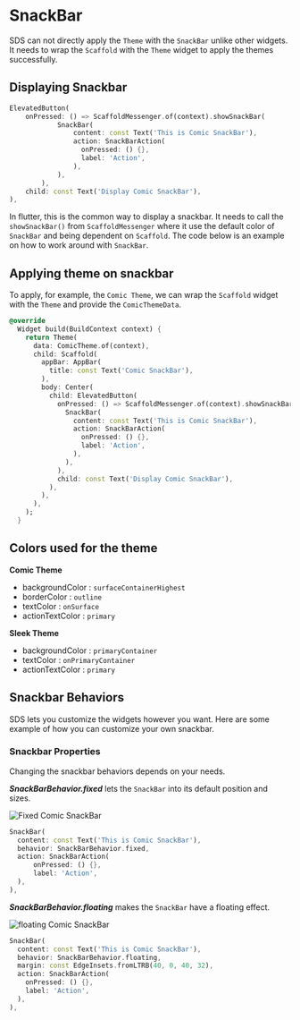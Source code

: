 # SnackBar

SDS can not directly apply the `Theme` with the `SnackBar` unlike other widgets. It needs to wrap the `Scaffold` with the `Theme` widget to apply the themes successfully.

## Displaying Snackbar

```dart
ElevatedButton(
    onPressed: () => ScaffoldMessenger.of(context).showSnackBar(
            SnackBar(
                content: const Text('This is Comic SnackBar'),
                action: SnackBarAction(
                  onPressed: () {},
                  label: 'Action',
                ),
            ),
        ),
    child: const Text('Display Comic SnackBar'),
),
```

In flutter, this is the common way to display a snackbar. It needs to call the `showSnackBar()` from `ScaffoldMessenger` where it use the default color of `SnackBar` and being dependent on `Scaffold`. The code below is an example on how to work around with `SnackBar`.

## Applying theme on snackbar

To apply, for example, the `Comic Theme`, we can wrap the `Scaffold` widget with the `Theme` and provide the `ComicThemeData`.

```dart
@override
  Widget build(BuildContext context) {
    return Theme(
      data: ComicTheme.of(context),
      child: Scaffold(
        appBar: AppBar(
          title: const Text('Comic SnackBar'),
        ),
        body: Center(
          child: ElevatedButton(
            onPressed: () => ScaffoldMessenger.of(context).showSnackBar(
              SnackBar(
                content: const Text('This is Comic SnackBar'),
                action: SnackBarAction(
                  onPressed: () {},
                  label: 'Action',
                ),
              ),
            ),
            child: const Text('Display Comic SnackBar'),
          ),
        ),
      ),
    );
  }
```

## Colors used for the theme
**Comic Theme**
- backgroundColor : `surfaceContainerHighest`
- borderColor : `outline`
- textColor : `onSurface`
- actionTextColor : `primary`

**Sleek Theme**
- backgroundColor : `primaryContainer`
- textColor : `onPrimaryContainer`
- actionTextColor : `primary`

## Snackbar Behaviors
SDS lets you customize the widgets however you want. Here are some example of how you can customize your own snackbar.

### Snackbar Properties
Changing the snackbar behaviors depends on your needs.

***SnackBarBehavior.fixed*** lets the `SnackBar` into its default position and sizes.

![Fixed Comic SnackBar](https://thruthesky.github.io/social_design_system/images/fixed.comic.snackbar.jpg)

```dart
SnackBar(
  content: const Text('This is Comic SnackBar'),
  behavior: SnackBarBehavior.fixed,
  action: SnackBarAction(
      onPressed: () {},
      label: 'Action',
  ),
),
```
***SnackBarBehavior.floating*** makes the `SnackBar` have a floating effect.


![floating Comic SnackBar](https://thruthesky.github.io/social_design_system/images/floating.comic.snackbar.jpg)

```dart
SnackBar(
  content: const Text('This is Comic SnackBar'),
  behavior: SnackBarBehavior.floating,
  margin: const EdgeInsets.fromLTRB(40, 0, 40, 32),
  action: SnackBarAction(
    onPressed: () {},
    label: 'Action',
  ),
),
```